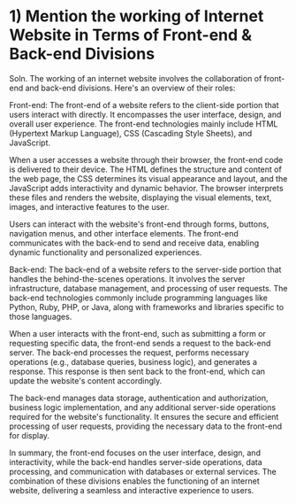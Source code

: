 # 1) Mention the working of Internet Website in Terms of Front-end & Back-end Divisions 
Soln. The working of an internet website involves the collaboration of front-end and back-end divisions. Here's an overview of their roles:

Front-end: The front-end of a website refers to the client-side portion that users interact with directly. It encompasses the user interface, design, and overall user experience. The front-end technologies mainly include HTML (Hypertext Markup Language), CSS (Cascading Style Sheets), and JavaScript.

When a user accesses a website through their browser, the front-end code is delivered to their device. The HTML defines the structure and content of the web page, the CSS determines its visual appearance and layout, and the JavaScript adds interactivity and dynamic behavior. The browser interprets these files and renders the website, displaying the visual elements, text, images, and interactive features to the user.

Users can interact with the website's front-end through forms, buttons, navigation menus, and other interface elements. The front-end communicates with the back-end to send and receive data, enabling dynamic functionality and personalized experiences.

Back-end: The back-end of a website refers to the server-side portion that handles the behind-the-scenes operations. It involves the server infrastructure, database management, and processing of user requests. The back-end technologies commonly include programming languages like Python, Ruby, PHP, or Java, along with frameworks and libraries specific to those languages.

When a user interacts with the front-end, such as submitting a form or requesting specific data, the front-end sends a request to the back-end server. The back-end processes the request, performs necessary operations (e.g., database queries, business logic), and generates a response. This response is then sent back to the front-end, which can update the website's content accordingly.

The back-end manages data storage, authentication and authorization, business logic implementation, and any additional server-side operations required for the website's functionality. It ensures the secure and efficient processing of user requests, providing the necessary data to the front-end for display.

In summary, the front-end focuses on the user interface, design, and interactivity, while the back-end handles server-side operations, data processing, and communication with databases or external services. The combination of these divisions enables the functioning of an internet website, delivering a seamless and interactive experience to users.
